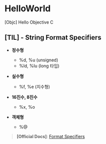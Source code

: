 # HelloWorld
[Objc] Hello Objective C

## [TIL] - String Format Specifiers
- **정수형**
    - %d, %u (unsigned)
    - %ld, %lu (long 타입)
    
- **실수형**
    - %f, %e (지수형)
    
- **16진수, 8진수**
    - %x, %o
    
- **객체형**
    - %@

> **[Official Docs]**: [Format Specifiers](https://developer.apple.com/library/archive/documentation/Cocoa/Conceptual/Strings/Articles/formatSpecifiers.html)
